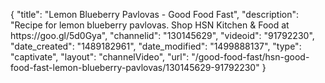 {
    "title": "Lemon Blueberry Pavlovas - Good Food Fast",
    "description": "Recipe for lemon blueberry pavlovas. Shop HSN Kitchen & Food at https:\/\/goo.gl\/5d0Gya",
    "channelid": "130145629",
    "videoid": "91792230",
    "date_created": "1489182961",
    "date_modified": "1499888137",
    "type": "captivate",
    "layout": "channelVideo",
    "url": "\/good-food-fast\/hsn-good-food-fast-lemon-blueberry-pavlovas\/130145629-91792230"
}